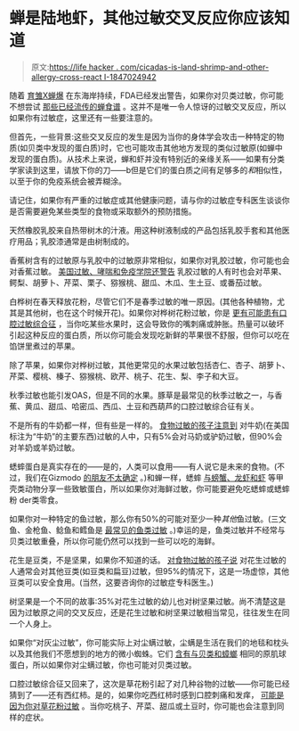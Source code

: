 # 蝉是陆地虾，其他过敏交叉反应你应该知道

> 原文:[https://life hacker . com/cicadas-is-land-shrimp-and-other-allergy-cross-react I-1847024942](https://lifehacker.com/cicadas-are-land-shrimp-and-other-allergy-cross-reacti-1847024942)

随着 [育雏X蝉爆](https://lifehacker.com/track-rare-cicadas-with-the-cicada-safari-app-1835010910) 在东海岸持续，FDA已经发出警告，如果你对贝类过敏，你可能不想尝试 [那些已经流传的蝉食谱](https://www.washingtonpost.com/food/2021/05/19/spicy-popcorn-cicadas-recipe/) 。这并不是唯一令人惊讶的过敏交叉反应，所以如果你有过敏症，这里还有一些要注意的。

但首先，一些背景:这些交叉反应的发生是因为当你的身体学会攻击一种特定的物质(如贝类中发现的蛋白质)时，它也可能攻击其他地方发现的类似过敏原(如蝉中发现的蛋白质)。从技术上来说，蝉和虾并没有特别近的亲缘关系——如果有分类学家读到这里，请放下你的刀——b但是它们的蛋白质之间有足够多的*和*相似性，以至于你的免疫系统会被弄糊涂。

请记住，如果你有严重的过敏症或其他健康问题，请与你的过敏症专科医生谈谈你是否需要避免某些类型的食物或采取额外的预防措施。

天然橡胶乳胶来自热带树木的汁液。用这种树液制成的产品包括乳胶手套和其他医疗用品；乳胶漆通常是由树制成的。

香蕉树含有的过敏原与乳胶中的过敏原非常相似，如果你对乳胶过敏，你可能也会对香蕉过敏。 [美国过敏、哮喘和免疫学院还警告](https://acaai.org/allergies/types/latex-allergy) 乳胶过敏的人有时也会对苹果、鳄梨、胡萝卜、芹菜、栗子、猕猴桃、甜瓜、木瓜、生土豆、或番茄过敏。

白桦树在春天释放花粉，尽管它们不是春季过敏的唯一原因。(其他各种植物，尤其是其他树，也在这个时候开花)。如果你对桦树花粉过敏，你是 [更有可能患有口腔过敏综合征](https://community.aafa.org/blog/7-things-you-should-know-about-oral-allergy-syndrome) ，当你吃某些水果时，这会导致你的嘴刺痛或肿胀。热量可以破坏引起这种反应的蛋白质，所以你可能会发现吃新鲜的苹果很不舒服，但你可以吃在馅饼里煮过的苹果。

除了苹果，如果你对桦树过敏，其他更常见的水果过敏包括杏仁、杏子、胡萝卜、芹菜、樱桃、榛子、猕猴桃、欧芹、桃子、花生、梨、李子和大豆。

秋季过敏也能引发OAS，但是不同的水果。豚草是最常见的秋季过敏之一，与香蕉、黄瓜、甜瓜、哈密瓜、西瓜、土豆和西葫芦的口腔过敏综合征有关。

不是所有的牛奶都一样，但有些是一样的。 [食物过敏的孩子注意到](https://www.kidswithfoodallergies.org/food-allergies-and-cross-reactivity.aspx) 对牛奶(在美国标注为“牛奶”的主要东西)过敏的人中，只有5%会对马奶或驴奶过敏，但90%会对羊奶或羊奶过敏。

蟋蟀蛋白是真实存在的——是的，人类可以食用——有人说它是未来的食物。(不过，我们在Gizmodo [的朋友不太确定](https://gizmodo.com/crickets-arent-the-superfood-theyre-cracked-up-to-be-1698223668) 。)和蝉一样，蟋蟀 [与螃蟹、龙虾和虾](https://www.studyfinds.org/eating-crickets-shellfish-allergy/) 等甲壳类动物分享一些致敏蛋白，所以如果你对海鲜过敏，你可能要避免吃蟋蟀或蟋蟀粉 der类零食。

如果你对一种特定的鱼过敏，那么你有50%的可能对至少一种*其他*鱼过敏。(三文鱼、金枪鱼、鲶鱼和鳕鱼是 [最常见的鱼类过敏](https://www.foodallergy.org/living-food-allergies/food-allergy-essentials/common-allergens/fish) 。)幸运的是，鱼类过敏并不经常与贝类过敏重叠，所以你可能仍然可以找到一些可以吃的海鲜。

花生是豆类，不是坚果，如果你不知道的话。 [对食物过敏的孩子说](https://www.kidswithfoodallergies.org/food-allergies-and-cross-reactivity.aspx) 对花生过敏的人通常会对其他豆类(如豆类和扁豆)过敏，但95%的情况下，这是一场虚惊，其他豆类可以安全食用。(当然，这要咨询你的过敏症专科医生。)

树坚果是一个不同的故事:35%对花生过敏的幼儿也对树坚果过敏。尚不清楚这是因为过敏原之间的交叉反应，还是花生过敏和树坚果过敏相当常见，往往发生在同一个人身上。

如果你“对灰尘过敏”，你可能实际上对尘螨过敏，尘螨是生活在我们的地毯和枕头以及其他我们不愿想到的地方的微小蜘蛛。它们 [含有与贝类和蟑螂](https://www.ecarf.org/en/information-portal/allergies-overview/shellfish-allergy/) 相同的原肌球蛋白，所以如果你对尘螨过敏，你也可能对贝类过敏。

口腔过敏综合征又回来了，这次是草花粉引起了对几种谷物的过敏——你可能已经猜到了——还有西红柿。是的，如果你吃西红柿时感到口腔刺痛和发痒， [可能是因为你对草花粉过敏](https://www.verywellhealth.com/tomato-allergy-82855) 。当你吃桃子、芹菜、甜瓜或土豆时，你可能也会注意到同样的症状。